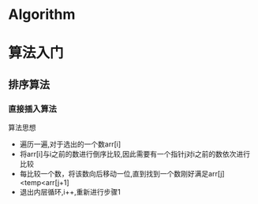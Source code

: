# Algorithm
# 算法入门

## 排序算法
### 直接插入算法
算法思想
* 遍历一遍,对于选出的一个数arr[i]
* 将arr[i]与i之前的数进行倒序比较,因此需要有一个指针j对i之前的数依次进行比较  
* 每比较一个数，将该数向后移动一位,直到找到一个数刚好满足arr[j]<temp<arr[j+1]
* 退出内层循环,i++,重新进行步骤1